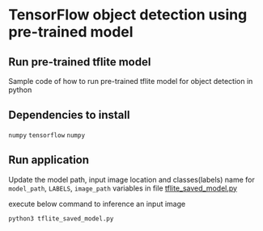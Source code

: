 # TensorFlow object detection using pre-trained model

## Run pre-trained tflite model

Sample code of how to run pre-trained tflite model for object detection in python

## Dependencies to install
`numpy`
`tensorflow`
`numpy`


## Run application
Update the model path, input image location and classes(labels) name for `model_path`, `LABELS`, `image_path` variables in file [tflite_saved_model.py](tflite_saved_model.py)

execute below command to inference an input image

`python3 tflite_saved_model.py`



